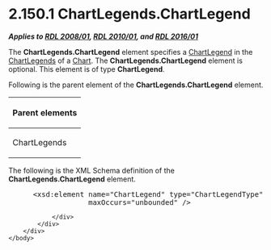 <html dir="LTR" xmlns:mshelp="http://msdn.microsoft.com/mshelp" xmlns:ddue="http://ddue.schemas.microsoft.com/authoring/2003/5" xmlns:xlink="http://www.w3.org/1999/xlink" xmlns:tool="http://www.microsoft.com/tooltip">
    <head>
        <meta http-equiv="Content-Type" content="text/html; CHARSET=utf-8"></meta>
        <meta name="save" content="history"></meta>
        <title>2.150.1 ChartLegends.ChartLegend</title>
        <xml>
            <mshelp:toctitle title="2.150.1 ChartLegends.ChartLegend"></mshelp:toctitle>
            <mshelp:rltitle title="[MS-RDL]: ChartLegends.ChartLegend"></mshelp:rltitle>
            <mshelp:keyword index="A" term="0f9c93ad-a7f4-4faf-b103-00c61b1ca946"></mshelp:keyword>
            <mshelp:attr name="DCSext.ContentType" value="open specification"></mshelp:attr>
            <mshelp:attr name="AssetID" value="0f9c93ad-a7f4-4faf-b103-00c61b1ca946"></mshelp:attr>
            <mshelp:attr name="TopicType" value="kbRef"></mshelp:attr>
            <mshelp:attr name="DCSext.Title" value="[MS-RDL]: ChartLegends.ChartLegend" />
        </xml>
    </head>
    <body>
        <div id="header">
            <h1 class="heading">2.150.1 ChartLegends.ChartLegend</h1>
        </div>
        <div id="mainSection">
            <div id="mainBody">
                <div id="allHistory" class="saveHistory"></div>
                <div id="sectionSection0" class="section" name="collapseableSection">
                    

<p><b><i>Applies to </i></b><a href="1e855f94-4617-47e4-b89e-0856c6cb420f.md"><b><i>RDL 2008/01</i></b></a><b><i>,
</i></b><a href="3428e690-a348-4ec7-8a6a-8efb42d2cdee.md"><b><i>RDL 2010/01</i></b></a><b><i>,
and </i></b><a href="52ce3983-2bfc-4e72-9359-42aaf5fe4509.md"><b><i>RDL 2016/01</i></b></a></p>

<p>The <b>ChartLegends.ChartLegend</b> element specifies a <a href="68a0757c-8f1a-42b9-9473-ccedd40029fb.md">ChartLegend</a> in the <a href="6b125441-0da9-43f3-9517-9199998c8f43.md">ChartLegends</a> of a <a href="b0ab5524-7eb2-47a7-a4d3-230f5c8c5526.md">Chart</a>. The <b>ChartLegends.ChartLegend</b>
element is optional. This element is of type <b>ChartLegend</b>.</p>

<p>Following is the parent element of the <b>ChartLegends.ChartLegend</b>
element.</p>

<table>
 <thead>
  <tr>
   <th>
   <p>Parent elements</p>
   </th>
  </tr>
 </thead>
 <tr>
  <td>
  <p>ChartLegends</p>
  </td>
 </tr>
</table>

<p>The following is the XML Schema definition of the <b>ChartLegends.ChartLegend</b>
element.</p>

<dl>
<dd>
<div><pre> &lt;xsd:element name=&quot;ChartLegend&quot; type=&quot;ChartLegendType&quot; minOccurs=&quot;0&quot; 
              maxOccurs=&quot;unbounded&quot; /&gt;
</pre></div>
</dd></dl>


                </div>
            </div>
        </div>
    </body>
</html>